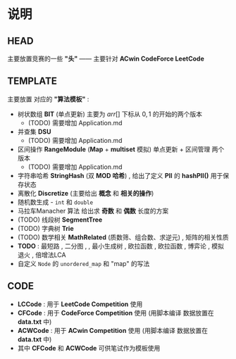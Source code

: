 # 说明

## HEAD

主要放置竞赛的一些 **"头"** —— 主要针对 **ACwin CodeForce LeetCode**

## TEMPLATE

主要放置 对应的 **"算法模板"** :

- 树状数组 **BIT**  (单点更新) 主要为 $arr[]$ 下标从 $0,1$ 的开始的两个版本
  - (TODO) 需要增加 Application.md
- 并查集 **DSU**
  - (TODO) 需要增加 Application.md
- 区间操作 **RangeModule**  (**Map** + **multiset** 模拟) 单点更新 + 区间管理 两个版本
  - (TODO) 需要增加 Application.md
- 字符串哈希 **StringHash** (双 **MOD 哈希**) , 给出了定义 **PII** 的 **hashPII()** 用于保存状态
- 离散化 **Discretize** (主要给出 **概念** 和 **相关的操作**)
- 随机数生成 - `int` 和 `double`
- 马拉车Manacher 算法 给出求 **奇数** 和 **偶数** 长度的方案
- (TODO) 线段树 **SegmentTree**
- (TODO) 字典树 **Trie**
- (TODO) 数学相关 **MathRelated** (质数筛、组合数、求逆元) , 矩阵的相关性质
- **TODO** : 最短路 , 二分图 ,  , 最小生成树 , 欧拉函数 , 欧拉函数 , 博弈论 , 模拟退火 , 倍增法LCA
- 自定义 `Node` 的 `unordered_map` 和 "map" 的写法

## CODE

- **LCCode** : 用于 **LeetCode Competition** 使用
- **CFCode** : 用于 **CodeForce Competition** 使用 (用脚本编译 数据放置在 **data.txt** 中)
- **ACWCode** : 用于 **ACwin Competition** 使用 (用脚本编译 数据放置在 **data.txt** 中)
- 其中 **CFCode** 和 **ACWCode** 可供笔试作为模板使用
